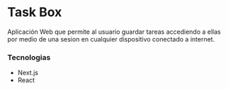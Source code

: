 # **Task Box**

Aplicación Web que permite al usuario guardar tareas accediendo a ellas por medio de una sesion en cualquier dispositivo conectado a internet.

### **Tecnologias**
- Next.js
- React
